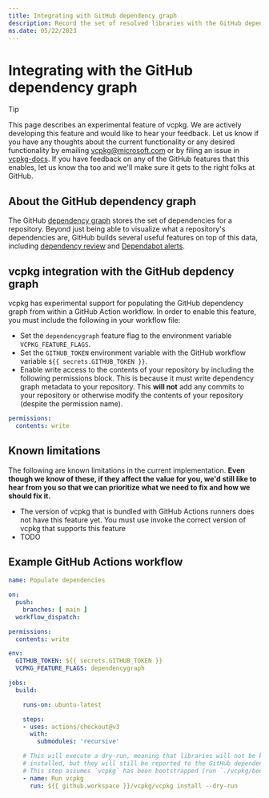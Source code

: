 ```yaml
---
title: Integrating with GitHub dependency graph
description: Record the set of resolved libraries with the GitHub dependency graph
ms.date: 05/22/2023
---
```


# Integrating with the GitHub dependency graph

> [!TIP]
> This page describes an experimental feature of vcpkg. We are actively developing this feature and would like to hear your feedback. Let us know if you have any thoughts about the current functionality or any desired functionality by emailing vcpkg@microsoft.com or by filing an issue in [vcpkg-docs](https://github.com/microsoft/vcpkg-docs/issues). If you have feedback on any of the GitHub features that this enables, let us know tha too and we'll make sure it gets to the right folks at GitHub.

## About the GitHub dependency graph

The GitHub [dependency graph](https://docs.github.com/en/code-security/supply-chain-security/understanding-your-software-supply-chain/about-the-dependency-graph) stores the set of dependencies for a repository. Beyond just being able to visualize what a repository's dependencies are, GitHub builds several useful features on top of this data, including [dependency review](https://docs.github.com/en/code-security/supply-chain-security/understanding-your-software-supply-chain/about-dependency-review) and [Dependabot alerts](https://docs.github.com/en/code-security/dependabot/dependabot-alerts/about-dependabot-alerts).

## vcpkg integration with the GitHub depdency graph

vcpkg has experimental support for populating the GitHub dependency graph from within a GitHub Action workflow. In order to enable this feature, you must include the following in your workflow file:

* Set the `dependencygraph` feature flag to the environment variable `VCPKG_FEATURE_FLAGS`.
* Set the `GITHUB_TOKEN` environment variable with the GitHub workflow variable `${{ secrets.GITHUB_TOKEN }}`.
* Enable write access to the contents of your repository by including the following permissions block. This is because it must write dependency graph metadata to your repository. This __will not__ add any commits to your repository or otherwise modify the contents of your repository (despite the permission name).

```yaml
permissions:
  contents: write
```

## Known limitations

The following are known limitations in the current implementation. __Even though we know of these, if they affect the value for you, we'd still like to hear from you so that we can prioritize what we need to fix and how we should fix it.__

* The version of vcpkg that is bundled with GitHub Actions runners does not have this feature yet. You must use invoke the correct version of vcpkg that supports this feature
* TODO

## Example GitHub Actions workflow

```yaml
name: Populate dependencies

on:
  push:
    branches: [ main ]
  workflow_dispatch:

permissions:
  contents: write

env:
  GITHUB_TOKEN: ${{ secrets.GITHUB_TOKEN }}
  VCPKG_FEATURE_FLAGS: dependencygraph

jobs:
  build:

    runs-on: ubuntu-latest

    steps:
    - uses: actions/checkout@v3
      with:
        submodules: 'recursive'

    # This will execute a dry-run, meaning that libraries will not be built and
    # installed, but they will still be reported to the GitHub dependency graph.
    # This step assumes `vcpkg` has been bootstrapped (run `./vcpkg/bootstrap-vcpkg`)
    - name: Run vcpkg
      run: ${{ github.workspace }}/vcpkg/vcpkg install --dry-run

```